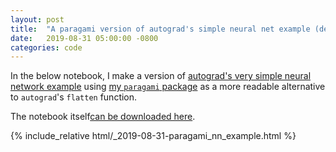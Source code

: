 ```yaml
---
layout: post
title:  "A paragami version of autograd's simple neural net example (debug)."
date:   2019-08-31 05:00:00 -0800
categories: code
---
```


In the below notebook, I make a version of [autograd's very simple neural
network
example](https://github.com/HIPS/autograd/blob/master/examples/neural_net.py)
using [my `paragami` package](https://github.com/rgiordan/paragami) as a more
readable alternative to `autograd`'s `flatten` function.

The notebook itself[can be downloaded here](/assets/post_assets/2019-08-31-paragami_nn_example.ipynb).

{% include_relative html/_2019-08-31-paragami_nn_example.html %}

